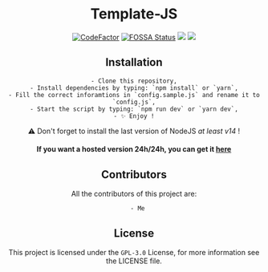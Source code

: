 <div align="center">

# Template-JS

[![CodeFactor](https://www.codefactor.io/repository/github/yan-jobs/feur-bot/badge)](https://www.codefactor.io/repository/github/yan-jobs/template-js)
[![FOSSA Status](https://app.fossa.com/api/projects/git%2Bgithub.com%2FYan-Jobs%2Ffeur-bot.svg?type=shield)](https://app.fossa.com/projects/git%2Bgithub.com%2FYan-Jobs%2Ffeur-bot?ref=badge_shield)
![](https://shields.io/github/license/Yan-Jobs/feur-bot)
![](https://img.shields.io/discord/831251454655594506.svg?logo=discord&colorB=7289DA&label=Yan%27s%20Dev)

## Installation

    - Clone this repository,
    - Install dependencies by typing: `npm install` or `yarn`,
    - Fill the correct inforamtions in `config.sample.js` and rename it to `config.js`,
    - Start the script by typing: `npm run dev` or `yarn dev`,
    - ✨ Enjoy !

⚠️ Don't forget to install the last version of NodeJS _at least v14_ !

#### If you want a hosted version 24h/24h, you can get it [here](https://discord.com/api/oauth2/authorize?client_id=867380663275880459&permissions=2218118208&scope=bot%20applications.commands)

## Contributors

All the contributors of this project are:

      - Me

## License

This project is licensed under the `GPL-3.0` License, for more information see the LICENSE file.

</div>
